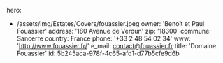hero:
  - /assets/img/Estates/Covers/fouassier.jpeg
owner: 'Benoît et Paul Fouassier'
address: '180 Avenue de Verdun'
zip: '18300'
commune: Sancerre
country: France
phone: '+33 2 48 54 02 34'
www: 'http://www.fouassier.fr/'
e_mail: contact@fouassier.fr
title: 'Domaine Fouassier'
id: 5b245aca-978f-4c65-afd1-d77b5cfe9d6b
